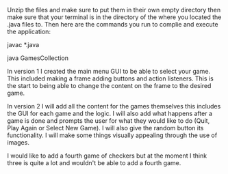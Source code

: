 Unzip the files and make sure to put them in their own empty directory then make sure that your 
terminal is in the directory of the where you located the .java files to. Then here are the commands
you run to complie and execute the application:

javac *.java

java GamesCollection

In version 1 I created the main menu GUI to be able to select your game. This included making a frame adding buttons and action listeners. This is the start to being able to change the content on the frame to the desired game. 

In version 2 I will add all the content for the games themselves this includes the GUI for each game and the logic. I will also add what happens after a game is done and prompts the user for what they would like to do (Quit, Play Again or Select New Game). I will also give the random button its functionality. I will make some things visually appealing through the use of images.

I would like to add a fourth game of checkers but at the moment I think three is quite a lot and wouldn't be able to add a fourth game.
